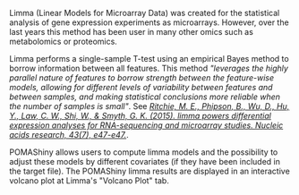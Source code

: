 
Limma (Linear Models for Microarray Data) was created for the statistical analysis of gene expression experiments as microarrays. However, over the last years this method has been user in many other omics such as metabolomics or proteomics.     

Limma performs a single-sample T-test using an empirical Bayes method to borrow information between all features. This method _"leverages the highly parallel nature of features to borrow strength between the feature-wise models, allowing for different levels of variability between features and between samples, and making statistical conclusions more reliable when the number of samples is small"_. See <a href="https://academic.oup.com/nar/article/43/7/e47/2414268"><i>Ritchie, M. E., Phipson, B., Wu, D., Hu, Y., Law, C. W., Shi, W., & Smyth, G. K. (2015). limma powers differential expression analyses for RNA-sequencing and microarray studies. Nucleic acids research, 43(7), e47-e47.</i></a>.     

POMAShiny allows users to compute limma models and the possibility to adjust these models by different covariates (if they have been included in the target file). The POMAShiny limma results are displayed in an interactive volcano plot at Limma's "Volcano Plot" tab.    

